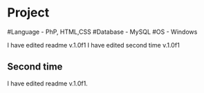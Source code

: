 # Project

#Language - PhP, HTML,CSS
#Database - MySQL
#OS - Windows

I have edited readme v.1.0f1
I have edited second time v.1.0f1

Second time 
--------------
I have edited readme v.1.0f1.